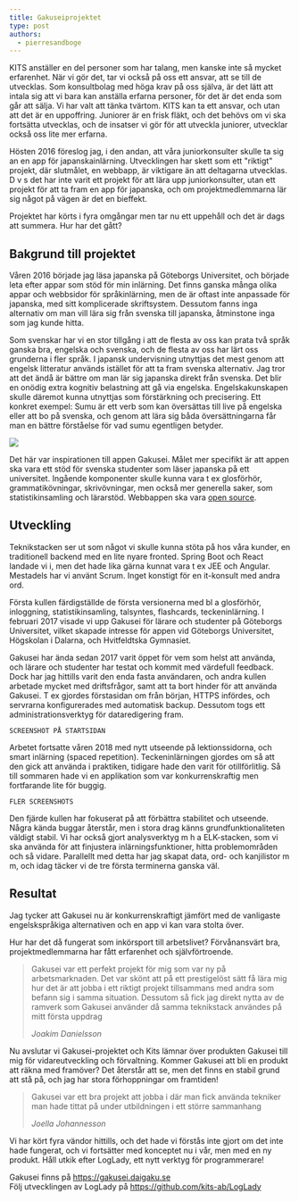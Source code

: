 ```yaml
---
title: Gakuseiprojektet
type: post
authors:
  - pierresandboge
---
```


KITS anställer en del personer som har talang, men kanske inte så mycket erfarenhet. När vi gör det, tar vi också på oss ett ansvar, att se till de utvecklas. Som konsultbolag med höga krav på oss själva, är det lätt att intala sig att vi bara kan anställa erfarna personer, för det är det enda som går att sälja. Vi har valt att tänka tvärtom. KITS kan ta ett ansvar, och utan att det är en uppoffring. Juniorer är en frisk fläkt, och det behövs om vi ska fortsätta utvecklas, och de insatser vi gör för att utveckla juniorer, utvecklar också oss lite mer erfarna.

Hösten 2016 föreslog jag, i den andan, att våra juniorkonsulter skulle ta sig an en app för japanskainlärning. Utvecklingen har skett som ett "riktigt" projekt, där slutmålet, en webbapp, är viktigare än att deltagarna utvecklas. D v s det har inte varit ett projekt för att lära upp juniorkonsulter, utan ett projekt för att ta fram en app för japanska, och om projektmedlemmarna lär sig något på vägen är det en bieffekt.

Projektet har körts i fyra omgångar men tar nu ett uppehåll och det är dags att summera. Hur har det gått?

<!-- more -->

## Bakgrund till projektet

Våren 2016 började jag läsa japanska på Göteborgs Universitet, och började leta efter appar som stöd för min inlärning. Det finns ganska många olika appar och webbsidor för språkinlärning, men de är oftast inte anpassade för japanska, med sitt komplicerade skriftsystem. Dessutom fanns inga alternativ om man vill lära sig från svenska till japanska, åtminstone inga som jag kunde hitta.

Som svenskar har vi en stor tillgång i att de flesta av oss kan prata två språk ganska bra, engelska och svenska, och de flesta av oss har lärt oss grunderna i fler språk. I japansk undervisning utnyttjas det mest genom att engelsk litteratur används istället för att ta fram svenska alternativ. Jag tror att det ändå är bättre om man lär sig japanska direkt från svenska. Det blir en onödig extra kognitiv belastning att gå via engelska. Engelskakunskapen skulle däremot kunna utnyttjas som förstärkning och precisering. Ett konkret exempel: Sumu är ett verb som kan översättas till live på engelska eller att bo på svenska, och genom att lära sig båda översättningarna får man en bättre förståelse för vad sumu egentligen betyder.

![](/assets/blogg_gakusei-1.svg)

Det här var inspirationen till appen Gakusei. Målet mer specifikt är att appen ska vara ett stöd för svenska studenter som läser japanska på ett universitet. Ingående komponenter skulle kunna vara t ex glosförhör, grammatikövningar, skrivövningar, men också mer generella saker, som statistikinsamling och lärarstöd. Webbappen ska vara [open source](https://github.com/kits-ab/gakusei).

## Utveckling

Teknikstacken ser ut som något vi skulle kunna stöta på hos våra kunder, en traditionell backend med en lite nyare fronted. Spring Boot och React landade vi i, men det hade lika gärna kunnat vara t ex JEE och Angular. Mestadels har vi använt Scrum. Inget konstigt för en it-konsult med andra ord.

Första kullen färdigställde de första versionerna med bl a glosförhör, inloggning, statistikinsamling, talsyntes, flashcards, teckeninlärning. I februari 2017 visade vi upp Gakusei för lärare och studenter på Göteborgs Universitet, vilket skapade intresse för appen vid Göteborgs Universitet, Högskolan i Dalarna, och Hvitfeldtska Gymnasiet.

Gakusei har ända sedan 2017 varit öppet för vem som helst att använda, och lärare och studenter har testat och kommit med värdefull feedback. Dock har jag hittills varit den enda fasta användaren, och andra kullen arbetade mycket med driftsfrågor, samt att ta bort hinder för att använda Gakusei. T ex gjordes förstasidan om från början, HTTPS infördes, och servrarna konfigurerades med automatisk backup. Dessutom togs ett administrationsverktyg för dataredigering fram.

`SCREENSHOT PÅ STARTSIDAN`

Arbetet fortsatte våren 2018 med nytt utseende på lektionssidorna, och smart inlärning (spaced repetition). Teckeninlärningen gjordes om så att den gick att använda i praktiken, tidigare hade den varit för otillförlitlig. Så till sommaren hade vi en applikation som var konkurrenskraftig men fortfarande lite för buggig.

`FLER SCREENSHOTS`

Den fjärde kullen har fokuserat på att förbättra stabilitet och utseende. Några kända buggar återstår, men i stora drag känns grundfunktionaliteten väldigt stabil. Vi har också gjort analysverktyg m h a ELK-stacken, som vi ska använda för att finjustera inlärningsfunktioner, hitta problemområden och så vidare. Parallellt med detta har jag skapat data, ord- och kanjilistor m m, och idag täcker vi de tre första terminerna ganska väl.

## Resultat

Jag tycker att Gakusei nu är konkurrenskraftigt jämfört med de vanligaste engelskspråkiga alternativen och en app vi kan vara stolta över.

Hur har det då fungerat som inkörsport till arbetslivet? Förvånansvärt bra, projektmedlemmarna har fått erfarenhet och självförtroende.

> Gakusei var ett perfekt projekt för mig som var ny på arbetsmarknaden. Det var skönt att på ett prestigelöst sätt få lära mig hur det är att jobba i ett riktigt projekt tillsammans med andra som befann sig i samma situation. Dessutom så fick jag direkt nytta av de ramverk som Gakusei använder då samma teknikstack användes på mitt första uppdrag
>
> _Joakim Danielsson_

Nu avslutar vi Gakusei-projektet och Kits lämnar över produkten Gakusei till mig för vidareutveckling och förvaltning. Kommer Gakusei att bli en produkt att räkna med framöver? Det återstår att se, men det finns en stabil grund att stå på, och jag har stora förhoppningar om framtiden!

> Gakusei var ett bra projekt att jobba i där man fick använda tekniker man hade tittat på under utbildningen i ett större sammanhang
>
> _Joella Johannesson_

Vi har kört fyra vändor hittills, och det hade vi förstås inte gjort om det inte hade fungerat, och vi fortsätter med konceptet nu i vår, men med en ny produkt. Håll utkik efter LogLady, ett nytt verktyg för programmerare!

Gakusei finns på https://gakusei.daigaku.se  
Följ utvecklingen av LogLady på https://github.com/kits-ab/LogLady
